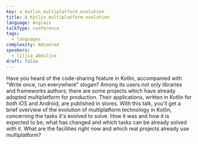 ```yaml
---
key: a_kotlin_multiplatform_evolution
title: A Kotlin multiplatform evolution
language: Anglais
talkType: conference
tags:
  - languages
complexity: Advanced
speakers:
  - liliia_abdulina
draft: false
---
```

Have you heard of the code-sharing feature in Kotlin, accompanied with "Write once, run everywhere" slogan? Among its users not only libraries and frameworks authors; there are some projects which have already adopted multiplatform for production. Their applications, written in Kotlin for *both* iOS and Android, are published in stores. 
With this talk, you'll get a brief overview of the evolution of multiplatform technology in Kotlin, concerning the tasks it's evolved to solve. How it was and how it is expected to be; what has changed and which tasks can be already solved with it. What are the facilities right now and which real projects already use multiplatform?